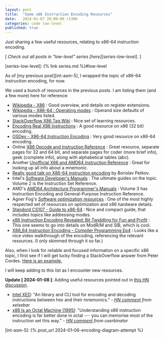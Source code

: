 ```yaml
---
layout: post
title:  "Some x86 Instruction Encoding Resources"
date:   2024-01-07 20:00:00 +1300
categories: code low-level
published: true
---
```


Just sharing a few useful resources, relating to x86-64 instruction encoding.

[ *Check out all posts in "low-level" series [here][series-low-level].* ]

[series-low-level]: {% link series.md %}#low-level

As of [my previous post][int-asm-5], I wrapped the topic of x86-64 instruction encoding, for now.

We used a bunch of resources in the previous posts. I am listing them (and a few more) here for reference:
- [Wikipedia - X86][wikipedia-x86] : Good overview, and details on register extensions.
- [Wikipedia - X86-64 : Operating modes][wikipedia-x86-64-opmodes] : Operand size defaults of various modes listed.
- [StackOverflow X86 Tag Wiki][so-x86-tag-wiki] : Nice set of learning resources.
- [Encoding Real X86 Instructions][encoding-real-x86-insn] : A good resource on x86 (32 bit) encoding.
- [OSDev - X86-64 Instruction Encoding][osdev-x86-insn-enc] : Very good resource on x86-64 encoding.
- Online [X86 Opcode and Instruction Reference][x86-insn-ref-index] : Great resource, separate pages for 32 and 64 bit, and separate pages for coder (more brief info), geek (complete info), along with alphabetical tables (abc).
- Another [Unofficial X86 and AMD64 Instruction Reference][felix-index] : Great for looking up all info about a mnemonic.
- [Really good talk on X86-64 instruction encoding][bpetkov-x86-insn-encoding] by Borislav Petkov.
- Intel's [Software Developer's Manuals][intel-sdm] : The ultimate guides on the topic. Volume 2 is the Instruction Set Reference.
- AMD's [AMD64 Architecture Programmer's Manuals][amd-apm] : Volume 3 has Instruction Encoding and General-Purpose Instruction Reference.
- Agner Fog's [Software optimization resources][agner-optimize] : One of the most highly respected set of resources on optimization and x86 hardware details.
- [Standord CS107 - Guide to x86-64][stanford-cs107-guide-to-x86-64] : Nice and compact guide, that includes topics like addressing modes.
- [x86 Instruction Encoding Revealed: Bit Twiddling for Fun and Profit][codeproject-x86-instruction-encoding-revealed] : This one seems to go into details on ModR/M and SIB, which is cool.
- [X86_64 Instruction Encoding - Compiler Programming Ep4][dmitriy-x86-64-insn-encoding] : Looks like a nice video walkthrough of the encoding, referencing the relevant resources. (I only skimmed through it so far.)

Also, when I look for reliable and focused information on a specific x86 topic, I first see if I will get lucky finding a StackOverflow answer from Peter Cordes. [Here is an example.][so-addressing-modes]

I will keep adding to this list as I encounter new resources.

**Update [ 2024-01-08 ]**: Adding useful resources pointed out in [this HN discussion][hn-exploring-x86-64-insn-encoding].
- [Intel XED][intelxed]: "An library and CLI tool for encoding and decoding instructions between hex and their mnemonics." - *[HN comment][hn-comment-38907702] from xelxebar*
- [x86 Is an Octal Machine (1995)][x86-octal]: "Understanding x86 instruction encoding is far better done in octal --- you can memorise most of the instruction set this way." - *[HN comment][hn-comment-38907539] from userbinator*

[int-asm-5]: {% post_url 2024-01-06-encoding-diagram-attempt %}

[wikipedia-x86]: https://en.wikipedia.org/wiki/X86
[wikipedia-x86-64-opmodes]: https://en.wikipedia.org/wiki/X86-64#OPMODES
[so-x86-tag-wiki]: https://stackoverflow.com/tags/x86/info
[encoding-real-x86-insn]: http://www.c-jump.com/CIS77/CPU/x86/lecture.html
[osdev-x86-insn-enc]: https://wiki.osdev.org/X86-64_Instruction_Encoding
[x86-insn-ref-index]: http://ref.x86asm.net/index.html
[felix-index]: https://www.felixcloutier.com/x86/
[bpetkov-x86-insn-encoding]: https://www.youtube.com/watch?v=CUAXCeRjw3c
[intel-sdm]: https://www.intel.com/content/www/us/en/developer/articles/technical/intel-sdm.html
[amd-apm]: https://www.amd.com/en/search/documentation/hub.html#q=AMD64%20Architecture&sortCriteria=%40amd_release_date%20descending&f-amd_product_type=Processors&f-amd_document_type=Programmer%20References
[agner-optimize]: https://www.agner.org/optimize/
[stanford-cs107-guide-to-x86-64]: https://web.stanford.edu/class/cs107/guide/x86-64.html
[codeproject-x86-instruction-encoding-revealed]: https://www.codeproject.com/Articles/662301/x86-Instruction-Encoding-Revealed-Bit-Twiddling-fo
[dmitriy-x86-64-insn-encoding]: https://www.youtube.com/watch?v=5FCgOFbKHYU
[so-addressing-modes]: https://stackoverflow.com/a/34058400

[intelxed]: https://intelxed.github.io/
[x86-octal]: https://gist.github.com/seanjensengrey/f971c20d05d4d0efc0781f2f3c0353da
[hn-exploring-x86-64-insn-encoding]: https://news.ycombinator.com/item?id=38899860
[hn-comment-38907702]: https://news.ycombinator.com/item?id=38907702
[hn-comment-38907539]: https://news.ycombinator.com/item?id=38907539
